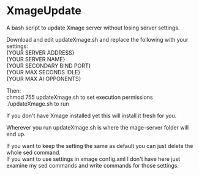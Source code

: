 # XmageUpdate
A bash script to update Xmage server without losing server settings.

Download and edit updateXmage.sh and replace the following with your settings:  
{YOUR SERVER ADDRESS}  
{YOUR SERVER NAME}  
{YOUR SECONDARY BIND PORT}  
{YOUR MAX SECONDS IDLE}  
{YOUR MAX AI OPPONENTS}  

Then:  
chmod 755 updateXmage.sh to set execution permissions  
./updateXmage.sh to run  

If you don't have Xmage installed yet this will install it fresh for you.

Wherever you run updateXmage.sh is where the mage-server folder will end up.  

If you want to keep the setting the same as default you can just delete the whole sed command.  
If you want to use settings in xmage config.xml I don't have here just examine my sed commands and write commands for those settings.  
